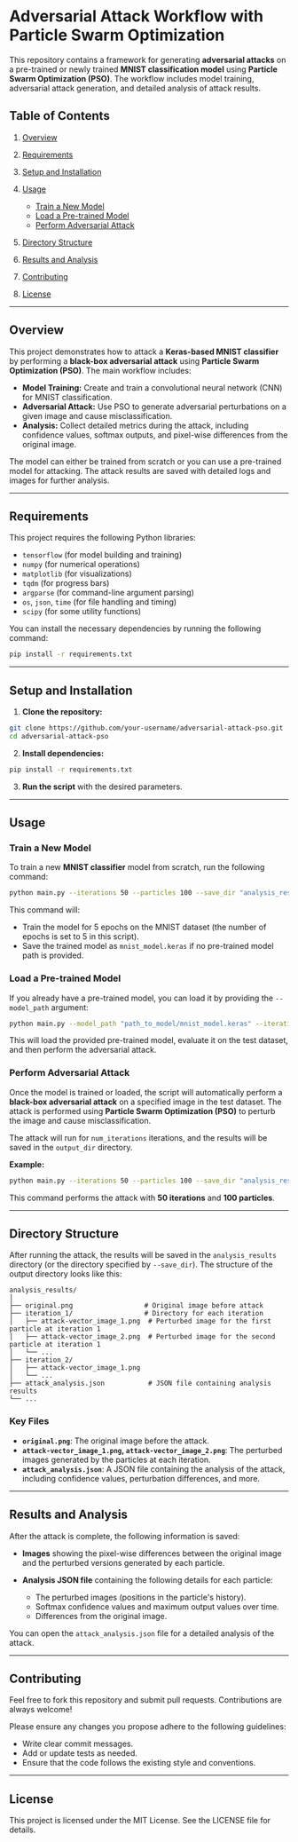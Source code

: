 # Adversarial Attack Workflow with Particle Swarm Optimization

This repository contains a framework for generating **adversarial attacks** on a pre-trained or newly trained **MNIST classification model** using **Particle Swarm Optimization (PSO)**. The workflow includes model training, adversarial attack generation, and detailed analysis of attack results.

## Table of Contents

1. [Overview](#overview)
2. [Requirements](#requirements)
3. [Setup and Installation](#setup-and-installation)
4. [Usage](#usage)

   * [Train a New Model](#train-a-new-model)
   * [Load a Pre-trained Model](#load-a-pre-trained-model)
   * [Perform Adversarial Attack](#perform-adversarial-attack)
5. [Directory Structure](#directory-structure)
6. [Results and Analysis](#results-and-analysis)
7. [Contributing](#contributing)
8. [License](#license)

---

## Overview

This project demonstrates how to attack a **Keras-based MNIST classifier** by performing a **black-box adversarial attack** using **Particle Swarm Optimization (PSO)**. The main workflow includes:

* **Model Training:** Create and train a convolutional neural network (CNN) for MNIST classification.
* **Adversarial Attack:** Use PSO to generate adversarial perturbations on a given image and cause misclassification.
* **Analysis:** Collect detailed metrics during the attack, including confidence values, softmax outputs, and pixel-wise differences from the original image.

The model can either be trained from scratch or you can use a pre-trained model for attacking. The attack results are saved with detailed logs and images for further analysis.

---

## Requirements

This project requires the following Python libraries:

* `tensorflow` (for model building and training)
* `numpy` (for numerical operations)
* `matplotlib` (for visualizations)
* `tqdm` (for progress bars)
* `argparse` (for command-line argument parsing)
* `os`, `json`, `time` (for file handling and timing)
* `scipy` (for some utility functions)

You can install the necessary dependencies by running the following command:

```bash
pip install -r requirements.txt
```

---

## Setup and Installation

1. **Clone the repository:**

```bash
git clone https://github.com/your-username/adversarial-attack-pso.git
cd adversarial-attack-pso
```

2. **Install dependencies:**

```bash
pip install -r requirements.txt
```

3. **Run the script** with the desired parameters.

---

## Usage

### Train a New Model

To train a new **MNIST classifier** model from scratch, run the following command:

```bash
python main.py --iterations 50 --particles 100 --save_dir "analysis_results"
```

This command will:

* Train the model for 5 epochs on the MNIST dataset (the number of epochs is set to 5 in this script).
* Save the trained model as `mnist_model.keras` if no pre-trained model path is provided.

### Load a Pre-trained Model

If you already have a pre-trained model, you can load it by providing the `--model_path` argument:

```bash
python main.py --model_path "path_to_model/mnist_model.keras" --iterations 50 --particles 100 --save_dir "analysis_results"
```

This will load the provided pre-trained model, evaluate it on the test dataset, and then perform the adversarial attack.

### Perform Adversarial Attack

Once the model is trained or loaded, the script will automatically perform a **black-box adversarial attack** on a specified image in the test dataset. The attack is performed using **Particle Swarm Optimization (PSO)** to perturb the image and cause misclassification.

The attack will run for `num_iterations` iterations, and the results will be saved in the `output_dir` directory.

**Example:**

```bash
python main.py --iterations 50 --particles 100 --save_dir "analysis_results"
```

This command performs the attack with **50 iterations** and **100 particles**.

---

## Directory Structure

After running the attack, the results will be saved in the `analysis_results` directory (or the directory specified by `--save_dir`). The structure of the output directory looks like this:

```
analysis_results/
│
├── original.png                  # Original image before attack
├── iteration_1/                  # Directory for each iteration
│   ├── attack-vector_image_1.png  # Perturbed image for the first particle at iteration 1
│   ├── attack-vector_image_2.png  # Perturbed image for the second particle at iteration 1
│   └── ...
├── iteration_2/
│   ├── attack-vector_image_1.png
│   └── ...
├── attack_analysis.json           # JSON file containing analysis results
└── ...
```

### Key Files

* **`original.png`**: The original image before the attack.
* **`attack-vector_image_1.png`, `attack-vector_image_2.png`**: The perturbed images generated by the particles at each iteration.
* **`attack_analysis.json`**: A JSON file containing the analysis of the attack, including confidence values, perturbation differences, and more.

---

## Results and Analysis

After the attack is complete, the following information is saved:

* **Images** showing the pixel-wise differences between the original image and the perturbed versions generated by each particle.
* **Analysis JSON file** containing the following details for each particle:

  * The perturbed images (positions in the particle's history).
  * Softmax confidence values and maximum output values over time.
  * Differences from the original image.

You can open the `attack_analysis.json` file for a detailed analysis of the attack.

---

## Contributing

Feel free to fork this repository and submit pull requests. Contributions are always welcome!

Please ensure any changes you propose adhere to the following guidelines:

* Write clear commit messages.
* Add or update tests as needed.
* Ensure that the code follows the existing style and conventions.

---

## License

This project is licensed under the MIT License. See the LICENSE file for details.

